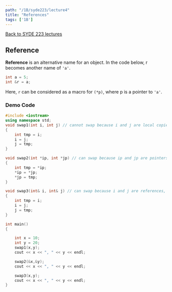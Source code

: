 ```yaml
---
path: "/1B/syde223/lecture4"
title: "References"
tags: ['1B']
---
```

[Back to SYDE 223 lectures](/1B/syde223)

## Reference
**Reference** is an alternative name for an object. In the code below, r becomes another name of ``'a'``. 
``` cpp
int a = 5; 
int &r = a; 
```
Here, ``r`` can be considered as a macro for ``(*p)``, where p is a pointer to ``'a'``. 

### Demo Code
```cpp
#include <iostream>
using namespace std;
void swap1(int i, int j) // cannot swap because i and j are local copies inside this function
{
    int tmp = i;
    i = j;
    j = tmp;
}

void swap2(int *ip, int *jp) // can swap because ip and jp are pointers, pointing to the outside integers
{
    int tmp = *ip;
    *ip = *jp;
    *jp = tmp;
}

void swap3(int& i, int& j) // can swap because i and j are references, they are alternative names of the outside integers
{
    int tmp = i;
    i = j;
    j = tmp;
}

int main()
{

    int x = 10;
    int y = 20;
    swap1(x,y);
    cout << x << ", " << y << endl;

    swap2(&x,&y);
    cout << x << ", " << y << endl;

    swap3(x,y);
    cout << x << ", " << y << endl;
}
```
